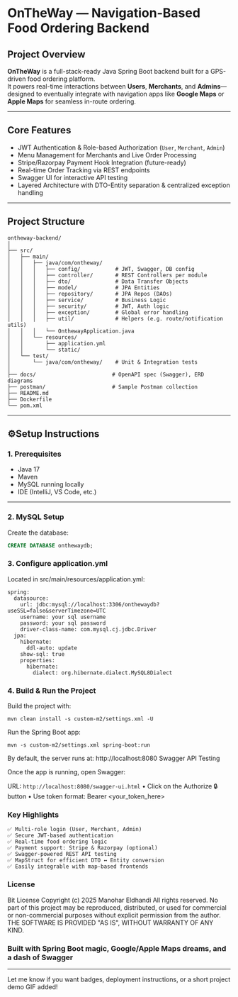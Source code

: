 # OnTheWay — Navigation-Based Food Ordering Backend

## Project Overview

**OnTheWay** is a full-stack-ready Java Spring Boot backend built for a GPS-driven food ordering platform.  
It powers real-time interactions between **Users**, **Merchants**, and **Admins**—designed to eventually integrate with navigation apps like **Google Maps** or **Apple Maps** for seamless in-route ordering.

---

## Core Features

- JWT Authentication & Role-based Authorization (`User`, `Merchant`, `Admin`)
- Menu Management for Merchants and Live Order Processing
- Stripe/Razorpay Payment Hook Integration (future-ready)
- Real-time Order Tracking via REST endpoints
- Swagger UI for interactive API testing
- Layered Architecture with DTO-Entity separation & centralized exception handling

---

## Project Structure
```
ontheway-backend/
│
├── src/
│   ├── main/
│   │   ├── java/com/ontheway/
│   │   │   ├── config/           # JWT, Swagger, DB config
│   │   │   ├── controller/       # REST Controllers per module
│   │   │   ├── dto/              # Data Transfer Objects
│   │   │   ├── model/            # JPA Entities
│   │   │   ├── repository/       # JPA Repos (DAOs)
│   │   │   ├── service/          # Business Logic
│   │   │   ├── security/         # JWT, Auth logic
│   │   │   ├── exception/        # Global error handling
│   │   │   ├── util/             # Helpers (e.g. route/notification utils)
│   │   │   └── OnthewayApplication.java
│   │   └── resources/
│   │       ├── application.yml
│   │       └── static/
│   └── test/
│       └── java/com/ontheway/    # Unit & Integration tests
│
├── docs/                        # OpenAPI spec (Swagger), ERD diagrams
├── postman/                     # Sample Postman collection
├── README.md
├── Dockerfile
└── pom.xml
```
---

## ⚙Setup Instructions

### 1. Prerequisites

- Java 17
- Maven
- MySQL running locally
- IDE (IntelliJ, VS Code, etc.)

---

### 2. MySQL Setup

Create the database:

```sql
CREATE DATABASE onthewaydb;
```
### 3. Configure application.yml

Located in src/main/resources/application.yml:
```
spring:
  datasource:
    url: jdbc:mysql://localhost:3306/onthewaydb?useSSL=false&serverTimezone=UTC
    username: your sql username 
    password: your sql password
    driver-class-name: com.mysql.cj.jdbc.Driver
  jpa:
    hibernate:
      ddl-auto: update
    show-sql: true
    properties:
      hibernate:
        dialect: org.hibernate.dialect.MySQL8Dialect
```
### 4. Build & Run the Project

Build the project with:
```
mvn clean install -s custom-m2/settings.xml -U
```
Run the Spring Boot app:
```
mvn -s custom-m2/settings.xml spring-boot:run
```
By default, the server runs at: http://localhost:8080
Swagger API Testing

Once the app is running, open Swagger:

URL: ```http://localhost:8080/swagger-ui.html```
	•	Click on the Authorize 🔒 button
	•	Use token format: Bearer <your_token_here>
 
### Key Highlights
```
✅ Multi-role login (User, Merchant, Admin)
✅ Secure JWT-based authentication
✅ Real-time food ordering logic
✅ Payment support: Stripe & Razorpay (optional)
✅ Swagger-powered REST API testing
✅ MapStruct for efficient DTO ↔ Entity conversion
✅ Easily integrable with map-based frontends
```
### License

Bit License
Copyright (c) 2025 Manohar Eldhandi
All rights reserved. No part of this project may be reproduced, distributed, or used for commercial or non-commercial purposes without explicit permission from the author.
THE SOFTWARE IS PROVIDED "AS IS", WITHOUT WARRANTY OF ANY KIND.

### Built with Spring Boot magic, Google/Apple Maps dreams, and a dash of Swagger
---
Let me know if you want badges, deployment instructions, or a short project demo GIF added!

